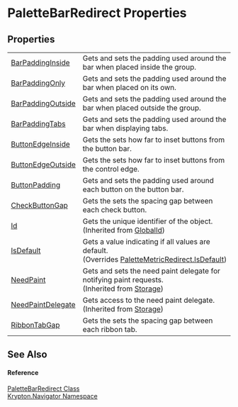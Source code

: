 # PaletteBarRedirect Properties




## Properties
<table>
<tr>
<td><a href="7c9669a4-6497-7e67-582e-64dc63e30283.md">BarPaddingInside</a></td>
<td>Gets and sets the padding used around the bar when placed inside the group.</td></tr>
<tr>
<td><a href="4d00ef1a-fe3e-e4e9-9fe7-91530155fe4e.md">BarPaddingOnly</a></td>
<td>Gets and sets the padding used around the bar when placed on its own.</td></tr>
<tr>
<td><a href="e593525d-2697-6696-a616-4d46e8cc8abb.md">BarPaddingOutside</a></td>
<td>Gets and sets the padding used around the bar when placed outside the group.</td></tr>
<tr>
<td><a href="b7de085e-60f4-1dae-5a19-1db3644d9927.md">BarPaddingTabs</a></td>
<td>Gets and sets the padding used around the bar when displaying tabs.</td></tr>
<tr>
<td><a href="470d9383-7aac-ce44-7728-f6c852920ffa.md">ButtonEdgeInside</a></td>
<td>Gets the sets how far to inset buttons from the button bar.</td></tr>
<tr>
<td><a href="bff888a1-b051-db3c-ecfb-995e8ee7d075.md">ButtonEdgeOutside</a></td>
<td>Gets the sets how far to inset buttons from the control edge.</td></tr>
<tr>
<td><a href="5be3e54e-872d-03d0-9faa-b7453f54071e.md">ButtonPadding</a></td>
<td>Gets and sets the padding used around each button on the button bar.</td></tr>
<tr>
<td><a href="a02e62dc-cd2a-dc15-2c6f-174f1779276f.md">CheckButtonGap</a></td>
<td>Gets the sets the spacing gap between each check button.</td></tr>
<tr>
<td><a href="71a6846f-bfb6-fb58-b361-6b43ae0583a8.md">Id</a></td>
<td>Gets the unique identifier of the object.<br />(Inherited from <a href="9ef2ca3a-e03e-8927-105a-2f9a6fbdf849.md">GlobalId</a>)</td></tr>
<tr>
<td><a href="35b0aef2-a674-ef9d-37ee-a1340cb7f8c7.md">IsDefault</a></td>
<td>Gets a value indicating if all values are default.<br />(Overrides <a href="dfaebe5e-9c07-443d-0d54-0a0503c043ec.md">PaletteMetricRedirect.IsDefault</a>)</td></tr>
<tr>
<td><a href="097a0f47-e60c-4bf7-802c-8391c6d8feff.md">NeedPaint</a></td>
<td>Gets and sets the need paint delegate for notifying paint requests.<br />(Inherited from <a href="8406cf55-79a3-e579-4094-be084e489431.md">Storage</a>)</td></tr>
<tr>
<td><a href="879ca7f2-32c5-8581-44f2-c7aee6491db2.md">NeedPaintDelegate</a></td>
<td>Gets access to the need paint delegate.<br />(Inherited from <a href="8406cf55-79a3-e579-4094-be084e489431.md">Storage</a>)</td></tr>
<tr>
<td><a href="baedb7c0-4ec0-91fe-c077-80912954fef9.md">RibbonTabGap</a></td>
<td>Gets the sets the spacing gap between each ribbon tab.</td></tr>
</table>

## See Also


#### Reference
<a href="c76dbd00-3ab5-cc08-3d82-e09ef81e3238.md">PaletteBarRedirect Class</a>  
<a href="a21ac074-d119-3dc6-bd1c-d3a12c0128bc.md">Krypton.Navigator Namespace</a>  
